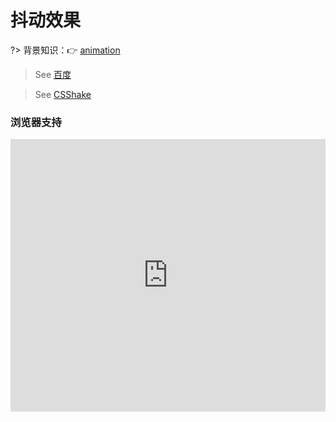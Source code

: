 
# 抖动效果

?> 背景知识：:point_right: [animation](https://developer.mozilla.org/zh-CN/docs/Web/CSS/animation)

> See [百度](https://www.baidu.com/s?wd=%E6%8A%96%E5%8A%A8&rsv_spt=1&rsv_iqid=0xe9f337870004f38a&issp=1&f=8&rsv_bp=0&rsv_idx=2&ie=utf-8&tn=baiduhome_pg&rsv_enter=1&rsv_sug3=11&rsv_sug1=15&rsv_sug7=101&rsv_sug2=0&inputT=3789&rsv_sug4=4507)

<vuep template="#shakeBaidu"></vuep>

<script v-pre type="text/x-template" id="shakeBaidu">
<style>
  main {
    width: 100%; height: 229px;
    display: flex;
  }
  main > span {
    background: #b4a078;
    color: white;
    margin: auto;
    padding: .3em 1em .5em;
    border-radius: 3px;
    box-shadow: 0 0 .5em #b4a078;
    animation: shake-baidu 2s ease 0s infinite;
    animation-play-state: paused;
  }
  .main:hover > span,
  .main > span:hover {
    animation-play-state: running;
  }
  @keyframes shake-baidu {
    from    { transform: rotate(0deg); }
    4%      { transform: rotate(5deg); }
    12.5%   { transform: rotate(-5deg); }
    21%     { transform: rotate(5deg); }
    29%     { transform: rotate(-5deg); }
    37.5%   { transform: rotate(5deg); }
    46%     { transform: rotate(-5deg); }
    50%,to  { transform: rotate(0deg); }
  }
</style>
<template>
  <main class="main">
    <span>You-need-to-know-css!</span>
  </main>
</template>
<script>
</script>
</script>

> See [CSShake](https://github.com/elrumordelaluz/csshake)

<vuep template="#CSShake"></vuep>

<script v-pre type="text/x-template" id="CSShake">
<style>
  main {
    width: 100%; height: 229px;
    display: flex;s
  }
  main > span {
    background: #b4a078;
    color: white;
    margin: auto;
    padding: .3em 1em .5em;
    border-radius: 3px;
    box-shadow: 0 0 .5em #b4a078;
    animation: shake .1s ease-in-out infinite;
    animation-play-state: paused;
  }
  .main:hover > span,
  .main > span:hover {
    animation-play-state: running;
  }
  @keyframes shake {
    2% { transform: translate(0.5px, 2.5px) rotate(1.5deg); }
    4% { transform: translate(0.5px, -1.5px) rotate(0.5deg); }
    6% { transform: translate(-0.5px, -1.5px) rotate(-0.5deg); }
    8% { transform: translate(2.5px, -0.5px) rotate(0.5deg); }
    10% { transform: translate(2.5px, 1.5px) rotate(0.5deg); }
    12% { transform: translate(2.5px, -0.5px) rotate(0.5deg); }
    14% { transform: translate(-1.5px, -1.5px) rotate(-0.5deg); }
    16% { transform: translate(-0.5px, 0.5px) rotate(0.5deg); }
    18% { transform: translate(-0.5px, 2.5px) rotate(1.5deg); }
    20% { transform: translate(2.5px, -1.5px) rotate(1.5deg); }
    22% { transform: translate(2.5px, -1.5px) rotate(0.5deg); }
    24% { transform: translate(0.5px, -1.5px) rotate(-0.5deg); }
    26% { transform: translate(-1.5px, 1.5px) rotate(0.5deg); }
    28% { transform: translate(-1.5px, -0.5px) rotate(1.5deg); }
    30% { transform: translate(-0.5px, -0.5px) rotate(1.5deg); }
    32% { transform: translate(-0.5px, -0.5px) rotate(-0.5deg); }
    34% { transform: translate(0.5px, -0.5px) rotate(0.5deg); }
    36% { transform: translate(-1.5px, 1.5px) rotate(1.5deg); }
    38% { transform: translate(2.5px, 1.5px) rotate(1.5deg); }
    40% { transform: translate(1.5px, -1.5px) rotate(0.5deg); }
    42% { transform: translate(1.5px, -1.5px) rotate(1.5deg); }
    44% { transform: translate(1.5px, 2.5px) rotate(1.5deg); }
    46% { transform: translate(1.5px, -1.5px) rotate(0.5deg); }
    48% { transform: translate(-0.5px, -1.5px) rotate(0.5deg); }
    50% { transform: translate(-1.5px, -1.5px) rotate(1.5deg); }
    52% { transform: translate(1.5px, -0.5px) rotate(1.5deg); }
    54% { transform: translate(-0.5px, -0.5px) rotate(0.5deg); }
    56% { transform: translate(2.5px, 0.5px) rotate(0.5deg); }
    58% { transform: translate(-0.5px, 0.5px) rotate(1.5deg); }
    60% { transform: translate(0.5px, 1.5px) rotate(-0.5deg); }
    62% { transform: translate(-0.5px, -1.5px) rotate(0.5deg); }
    64% { transform: translate(-0.5px, -1.5px) rotate(0.5deg); }
    66% { transform: translate(1.5px, -1.5px) rotate(-0.5deg); }
    68% { transform: translate(0.5px, 1.5px) rotate(-0.5deg); }
    70% { transform: translate(0.5px, 2.5px) rotate(-0.5deg); }
    72% { transform: translate(2.5px, -1.5px) rotate(1.5deg); }
    74% { transform: translate(-1.5px, -0.5px) rotate(0.5deg); }
    76% { transform: translate(-1.5px, -1.5px) rotate(1.5deg); }
    78% { transform: translate(0.5px, 0.5px) rotate(1.5deg); }
    80% { transform: translate(0.5px, -0.5px) rotate(1.5deg); }
    82% { transform: translate(-0.5px, -1.5px) rotate(1.5deg); }
    84% { transform: translate(2.5px, -0.5px) rotate(1.5deg); }
    86% { transform: translate(0.5px, 0.5px) rotate(-0.5deg); }
    88% { transform: translate(1.5px, 2.5px) rotate(-0.5deg); }
    90% { transform: translate(-1.5px, 2.5px) rotate(1.5deg); }
    92% { transform: translate(-0.5px, -1.5px) rotate(-0.5deg); }
    94% { transform: translate(1.5px, -0.5px) rotate(0.5deg); }
    96% { transform: translate(-1.5px, 2.5px) rotate(1.5deg); }
    98% { transform: translate(2.5px, 2.5px) rotate(0.5deg); }
    0%, 100% { transform: translate(0, 0) rotate(0); } 
  }
</style>
<template>
  <main class="main">
    <span>You-need-to-know-css!</span>
  </main>
</template>
<script>
</script>
</script>

### 浏览器支持

<iframe
  width="100%"
  height="436px"
  frameborder="0"
  src="https://caniuse.bitsofco.de/embed/index.html?feat=css-animation&amp;periods=future_1,current,past_1,past_2,past_3&amp;accessible-colours=false">
</iframe>

